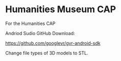 # Humanities Museum CAP
For the Humanities CAP

Andriod Sudio GitHub Download:

https://github.com/googlevr/gvr-android-sdk


Change file types of 3D models to STL.
